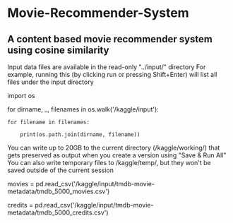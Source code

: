 # Movie-Recommender-System

## A content based movie recommender system using cosine similarity


Input data files are available in the read-only "../input/" directory
For example, running this (by clicking run or pressing Shift+Enter) will list all files under the input directory

import os

for dirname, _, filenames in os.walk('/kaggle/input'):

    for filename in filenames:
    
        print(os.path.join(dirname, filename))


You can write up to 20GB to the current directory (/kaggle/working/) that gets preserved as output when you create a version using "Save & Run All" 
You can also write temporary files to /kaggle/temp/, but they won't be saved outside of the current session


movies = pd.read_csv('/kaggle/input/tmdb-movie-metadata/tmdb_5000_movies.csv')

credits = pd.read_csv('/kaggle/input/tmdb-movie-metadata/tmdb_5000_credits.csv') 
